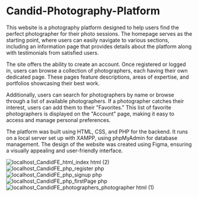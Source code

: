 # Candid-Photography-Platform

This website is a photography platform designed to help users find the perfect photographer for their photo sessions. The homepage serves as the starting point, where users can easily navigate to various sections, including an information page that provides details about the platform along with testimonials from satisfied users.

The site offers the ability to create an account. Once registered or logged in, users can browse a collection of photographers, each having their own dedicated page. These pages feature descriptions, areas of expertise, and portfolios showcasing their best work.

Additionally, users can search for photographers by name or browse through a list of available photographers. If a photographer catches their interest, users can add them to their "Favorites." This list of favorite photographers is displayed on the "Account" page, making it easy to access and manage personal preferences.

The platform was built using HTML, CSS, and PHP for the backend. It runs on a local server set up with XAMPP, using phpMyAdmin for database management. The design of the website was created using Figma, ensuring a visually appealing and user-friendly interface.


![localhost_CandidFE_html_index html (2)](https://github.com/user-attachments/assets/1899d409-e7f7-468c-a4e5-e8026fa93bcf)
![localhost_CandidFE_php_register php](https://github.com/user-attachments/assets/54341bd8-2676-4c61-afc3-5c80ff939caf)
![localhost_CandidFE_php_signup php](https://github.com/user-attachments/assets/98887bcc-ae22-43d1-89db-0e376ff9dfc1)
![localhost_CandidFE_php_firstPage php](https://github.com/user-attachments/assets/f62dc4f2-f358-401c-92a0-72e944275c97)
![localhost_CandidFE_photographers_photographer html (1)](https://github.com/user-attachments/assets/88a4e5ff-a59b-496d-8155-e322dd3fabc9)
